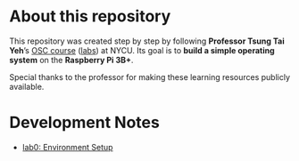 # About this repository
This repository was created step by step by following **Professor Tsung Tai Yeh**’s [OSC course](https://people.cs.nycu.edu.tw/~ttyeh/course/2024_Spring/IOC5226/outline.html) ([labs](https://nycu-caslab.github.io/OSC2024/)) at NYCU. Its goal is to **build a simple operating system** on the **Raspberry Pi 3B+**. 

Special thanks to the professor for making these learning resources publicly available.

# Development Notes
- [lab0: Environment Setup](https://hackmd.io/@0a2xfYPxSzGdcXv06JB8_Q/rkHdpYkZxe)